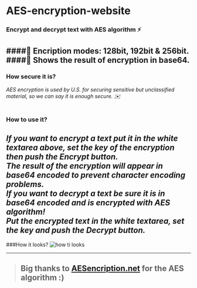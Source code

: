 # AES-encryption-website 
### Encrypt and decrypt text with AES algorithm :zap:
####:closed_lock_with_key: Encription modes: 128bit, 192bit & 256bit.
####:key: Shows the result of encryption in base64.  
---
### How secure it is?
_AES encryption is used by U.S. for securing sensitive but unclassified material, so we can say it is enough secure. :envelope:_
#
### How to use it?
_If you want to encrypt a text put it in the white textarea above, set the key of the encryption then push the Encrypt button.  
The result of the encryption will appear in base64 encoded to prevent character encoding problems.  
If you want to decrypt a text be sure it is in base64 encoded and is encrypted with AES algorithm!  
Put the encrypted text in the white textarea, set the key and push the Decrypt button._  
---
###How it looks?
![how ti looks ](http://i.imgur.com/jEKwNcZ.jpg "Logo Title Text 1")

---

> ## Big thanks to [AESencription.net](http://aesencryption.net/) for the AES algorithm :)
